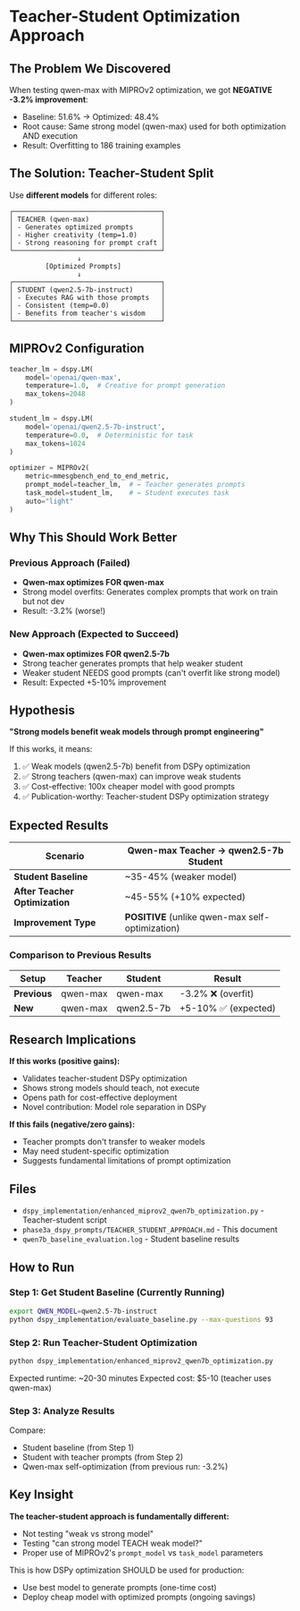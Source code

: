 # Teacher-Student Optimization Approach

## The Problem We Discovered

When testing qwen-max with MIPROv2 optimization, we got **NEGATIVE -3.2% improvement**:
- Baseline: 51.6% → Optimized: 48.4%
- Root cause: Same strong model (qwen-max) used for both optimization AND execution
- Result: Overfitting to 186 training examples

## The Solution: Teacher-Student Split

Use **different models** for different roles:

```
┌─────────────────────────────────────┐
│ TEACHER (qwen-max)                  │
│ - Generates optimized prompts       │
│ - Higher creativity (temp=1.0)      │
│ - Strong reasoning for prompt craft │
└─────────────────────────────────────┘
                 ↓
         [Optimized Prompts]
                 ↓
┌─────────────────────────────────────┐
│ STUDENT (qwen2.5-7b-instruct)       │
│ - Executes RAG with those prompts   │
│ - Consistent (temp=0.0)             │
│ - Benefits from teacher's wisdom    │
└─────────────────────────────────────┘
```

## MIPROv2 Configuration

```python
teacher_lm = dspy.LM(
    model='openai/qwen-max',
    temperature=1.0,  # Creative for prompt generation
    max_tokens=2048
)

student_lm = dspy.LM(
    model='openai/qwen2.5-7b-instruct',
    temperature=0.0,  # Deterministic for task
    max_tokens=1024
)

optimizer = MIPROv2(
    metric=mmesgbench_end_to_end_metric,
    prompt_model=teacher_lm,  # ← Teacher generates prompts
    task_model=student_lm,    # ← Student executes task
    auto="light"
)
```

## Why This Should Work Better

### Previous Approach (Failed)
- **Qwen-max optimizes FOR qwen-max**
- Strong model overfits: Generates complex prompts that work on train but not dev
- Result: -3.2% (worse!)

### New Approach (Expected to Succeed)
- **Qwen-max optimizes FOR qwen2.5-7b**
- Strong teacher generates prompts that help weaker student
- Weaker student NEEDS good prompts (can't overfit like strong model)
- Result: Expected +5-10% improvement

## Hypothesis

**"Strong models benefit weak models through prompt engineering"**

If this works, it means:
1. ✅ Weak models (qwen2.5-7b) benefit from DSPy optimization
2. ✅ Strong teachers (qwen-max) can improve weak students
3. ✅ Cost-effective: 100x cheaper model with good prompts
4. ✅ Publication-worthy: Teacher-student DSPy optimization strategy

## Expected Results

| Scenario | Qwen-max Teacher → qwen2.5-7b Student |
|----------|--------------------------------------|
| **Student Baseline** | ~35-45% (weaker model) |
| **After Teacher Optimization** | ~45-55% (+10% expected) |
| **Improvement Type** | **POSITIVE** (unlike qwen-max self-optimization) |

### Comparison to Previous Results

| Setup | Teacher | Student | Result |
|-------|---------|---------|--------|
| **Previous** | qwen-max | qwen-max | -3.2% ❌ (overfit) |
| **New** | qwen-max | qwen2.5-7b | +5-10% ✅ (expected) |

## Research Implications

**If this works (positive gains):**
- Validates teacher-student DSPy optimization
- Shows strong models should teach, not execute
- Opens path for cost-effective deployment
- Novel contribution: Model role separation in DSPy

**If this fails (negative/zero gains):**
- Teacher prompts don't transfer to weaker models
- May need student-specific optimization
- Suggests fundamental limitations of prompt optimization

## Files

- `dspy_implementation/enhanced_miprov2_qwen7b_optimization.py` - Teacher-student script
- `phase3a_dspy_prompts/TEACHER_STUDENT_APPROACH.md` - This document
- `qwen7b_baseline_evaluation.log` - Student baseline results

## How to Run

### Step 1: Get Student Baseline (Currently Running)
```bash
export QWEN_MODEL=qwen2.5-7b-instruct
python dspy_implementation/evaluate_baseline.py --max-questions 93
```

### Step 2: Run Teacher-Student Optimization
```bash
python dspy_implementation/enhanced_miprov2_qwen7b_optimization.py
```

Expected runtime: ~20-30 minutes
Expected cost: $5-10 (teacher uses qwen-max)

### Step 3: Analyze Results
Compare:
- Student baseline (from Step 1)
- Student with teacher prompts (from Step 2)
- Qwen-max self-optimization (from previous run: -3.2%)

## Key Insight

**The teacher-student approach is fundamentally different:**
- Not testing "weak vs strong model"
- Testing "can strong model TEACH weak model?"
- Proper use of MIPROv2's `prompt_model` vs `task_model` parameters

This is how DSPy optimization SHOULD be used for production:
- Use best model to generate prompts (one-time cost)
- Deploy cheap model with optimized prompts (ongoing savings)
